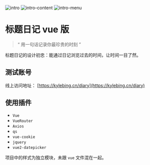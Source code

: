 ![intro](https://user-images.githubusercontent.com/12215982/96687778-ed396480-13b2-11eb-9636-245153815ac0.png)
![intro-content](https://user-images.githubusercontent.com/12215982/96687762-e9a5dd80-13b2-11eb-9464-22f2a3c99f7e.png)
![intro-menu](https://user-images.githubusercontent.com/12215982/96687774-ec083780-13b2-11eb-8eaf-1404697df82d.png)

# 标题日记 vue 版

> “ 用一句话记录你最珍贵的时刻 ”

标题日记的设计初忠：能通过日记浏览过去的时间，让时间一目了然。



## 测试账号

线上访问地址： [https://kylebing.cn/diary](https://kylebing.cn/diary)


## 使用插件
- `Vue`
- `VueRouter`
- `Axios`
- `qs`
- `vue-cookie`
- `jquery`
- `vue2-datepicker`

项目中的样式为独立模块，未跟 `vue` 文件混在一起。